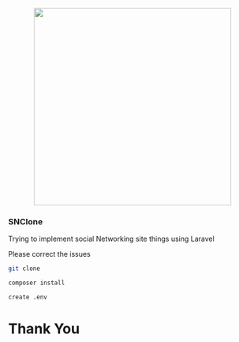 <p align="center"><img src="https://res.cloudinary.com/dtfbvvkyp/image/upload/v1566331377/laravel-logolockup-cmyk-red.svg" width="400"></p>

### SNClone

Trying to implement social Networking site things using Laravel 

Please correct the issues 


```bash
git clone 
```
```bash
composer install  
```
```bash
create .env 
```


# Thank You

